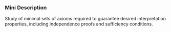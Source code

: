 ### Mini Description

Study of minimal sets of axioms required to guarantee desired interpretation properties, including independence proofs and sufficiency conditions.
